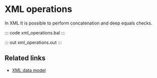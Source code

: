# XML operations

In XML It is possible to perform concatenation and  deep equals checks.

::: code xml_operations.bal :::

::: out xml_operations.out :::

## Related links
- [XML data model](/learn/by-example/xml-data-model/)